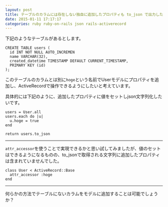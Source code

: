 ```yaml
---
layout: post
title: テーブルのカラムには存在しない独自に追加したプロパティも to_json で出力したい
date: 2015-01-11 17:17:17
categories: ruby ruby-on-rails json rails-activerecord
---
```

<!-- {% raw %} -->
<p>下記のようなテーブルがあるとします。</p>

<pre><code>CREATE TABLE users (
  id INT NOT NULL AUTO_INCREMEN
  name VARCHAR(32),
  created_datetime TIMESTAMP DEFAULT CURRENT_TIMESTAMP,
  PRIMARY KEY (id)
);
</code></pre>

<p>このテーブルのカラムとは別に<code>hoge</code>という名前でUserモデルにプロパティを追加し、ActiveRecordで操作できるようにしたいと考えています。</p>

<p>具体的には下記のように、追加したプロパティに値をセットしjson文字列化したいです。</p>

<pre><code>users = User.all
users.each do |u|
  u.hoge = true
end

return users.to_json
</code></pre>

<hr>

<p><code>attr_accessor</code>を使うことで実現できるかと思い試してみましたが、値のセットはできるようになるものの、to_jsonで取得される文字列に追加したプロパティは含まれていませんでした。</p>

<pre><code>class User &lt; ActiveRecord::Base
  attr_accessor :hoge
end
</code></pre>

<hr>

<p>何らかの方法でテーブルにないカラムをモデルに追加することは可能でしょうか？</p>
<!-- {% endraw %} -->
